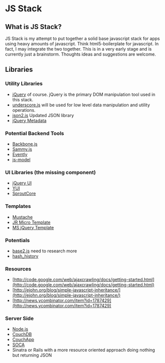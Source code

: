 JS Stack
========

What is JS Stack?
-----------------

JS Stack is my attempt to put together a solid base javascript stack for apps
using heavy amounts of javascript. Think html5-boilerplate for javascript. In
fact, I may integrate the two together. This is in a very early stage and is
currently just a brainstorm. Thoughts ideas and suggestions are welcome.

Libraries
---------

### Utility Libraries
* [jQuery](http://jquery.com) of course. jQuery is the primary DOM manipulation
tool used in this stack.
* [underscore.js](http://github.com/documentcloud/underscore) will be used for
low level data manipulation and utility operations.
* [json2.js](http://www.json.org/json2.js) Updated JSON library
* [jQuery Metadata](http://github.com/jquery/jquery-metadata)

### Potential Backend Tools
* [Backbone.js](http://documentcloud.github.com/backbone/)
* [Sammy.js](http://code.quirkey.com/sammy/)
* [Evently](http://github.com/jchris/evently)
* [js-model](http://benpickles.github.com/js-model/)

### UI Libraries (the missing component)
* [jQuery UI](http://jqueryui.com)
* [YUI](http://developer.yahoo.com/yui/)
* [SproutCore](http://www.sproutcore.com/)

### Templates
* [Mustache](http://mustache.github.com/)
* [JR Micro Template](http://ejohn.org/blog/javascript-micro-templating/)
* [MS jQuery Template](http://github.com/jquery/jquery-tmpl)

### Potentials
* [base2.js](http://code.google.com/p/base2/source/browse/trunk/lib/src/base2.js)
need to research more
* [hash_history](http://gist.github.com/624773)

### Resources
* [http://code.google.com/web/ajaxcrawling/docs/getting-started.html](http://code.google.com/web/ajaxcrawling/docs/getting-started.html)
* [http://ejohn.org/blog/simple-javascript-inheritance/](http://ejohn.org/blog/simple-javascript-inheritance/)
* [http://news.ycombinator.com/item?id=1787429](http://news.ycombinator.com/item?id=1787429)

### Server Side
* [Node.js](http://nodejs.org/)
* [CouchDB](http://couchdb.apache.org/)
* [CouchApp](http://couchapp.org/page/index)
* [SOCA](http://github.com/quirkey/soca)
* Sinatra or Rails with a more resource oriented approach doing nothing but returning JSON

